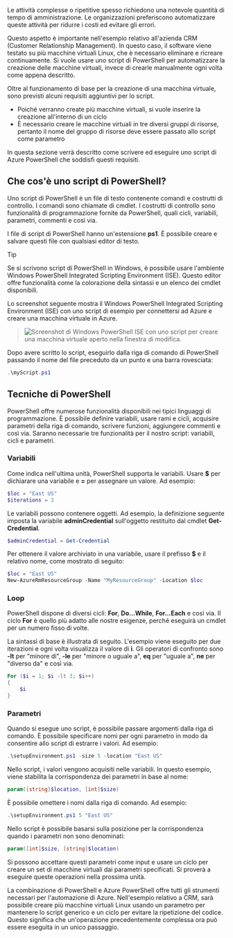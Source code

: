 Le attività complesse o ripetitive spesso richiedono una notevole quantità di tempo di amministrazione. Le organizzazioni preferiscono automatizzare queste attività per ridurre i costi ed evitare gli errori.

Questo aspetto è importante nell'esempio relativo all'azienda CRM (Customer Relationship Management). In questo caso, il software viene testato su più macchine virtuali Linux, che è necessario eliminare e ricreare continuamente. Si vuole usare uno script di PowerShell per automatizzare la creazione delle macchine virtuali, invece di crearle manualmente ogni volta come appena descritto.

Oltre al funzionamento di base per la creazione di una macchina virtuale, sono previsti alcuni requisiti aggiuntivi per lo script. 
- Poiché verranno create più macchine virtuali, si vuole inserire la creazione all'interno di un ciclo
- È necessario creare le macchine virtuali in tre diversi gruppi di risorse, pertanto il nome del gruppo di risorse deve essere passato allo script come parametro

In questa sezione verrà descritto come scrivere ed eseguire uno script di Azure PowerShell che soddisfi questi requisiti.

## <a name="what-is-a-powershell-script"></a>Che cos'è uno script di PowerShell?
Uno script di PowerShell è un file di testo contenente comandi e costrutti di controllo. I comandi sono chiamate di cmdlet. I costrutti di controllo sono funzionalità di programmazione fornite da PowerShell, quali cicli, variabili, parametri, commenti e così via.

I file di script di PowerShell hanno un'estensione **ps1**. È possibile creare e salvare questi file con qualsiasi editor di testo. 

> [!TIP]
> Se si scrivono script di PowerShell in Windows, è possibile usare l'ambiente Windows PowerShell Integrated Scripting Environment (ISE). Questo editor offre funzionalità come la colorazione della sintassi e un elenco dei cmdlet disponibili.
>
Lo screenshot seguente mostra il Windows PowerShell Integrated Scripting Environment (ISE) con uno script di esempio per connettersi ad Azure e creare una macchina virtuale in Azure.

>![Screenshot di Windows PowerShell ISE con uno script per creare una macchina virtuale aperto nella finestra di modifica.](../media/7-windows-powershell-ise-screenshot.png)

Dopo avere scritto lo script, eseguirlo dalla riga di comando di PowerShell passando il nome del file preceduto da un punto e una barra rovesciata:

```powershell
.\myScript.ps1
```

## <a name="powershell-techniques"></a>Tecniche di PowerShell
PowerShell offre numerose funzionalità disponibili nei tipici linguaggi di programmazione. È possibile definire variabili, usare rami e cicli, acquisire parametri della riga di comando, scrivere funzioni, aggiungere commenti e così via. Saranno necessarie tre funzionalità per il nostro script: variabili, cicli e parametri.

### <a name="variables"></a>Variabili
Come indica nell'ultima unità, PowerShell supporta le variabili. Usare **$** per dichiarare una variabile e **=** per assegnare un valore. Ad esempio:

```powershell
$loc = "East US"
$iterations = 3
```

Le variabili possono contenere oggetti. Ad esempio, la definizione seguente imposta la variabile **adminCredential** sull'oggetto restituito dal cmdlet **Get-Credential**.

```powershell
$adminCredential = Get-Credential
```

Per ottenere il valore archiviato in una variabile, usare il prefisso **$** e il relativo nome, come mostrato di seguito: 

```powershell
$loc = "East US"
New-AzureRmResourceGroup -Name "MyResourceGroup" -Location $loc
```

### <a name="loops"></a>Loop
PowerShell dispone di diversi cicli: **For**, **Do...While**, **For...Each** e così via. Il ciclo **For** è quello più adatto alle nostre esigenze, perché eseguirà un cmdlet per un numero fisso di volte.

La sintassi di base è illustrata di seguito. L'esempio viene eseguito per due iterazioni e ogni volta visualizza il valore di **i**. Gli operatori di confronto sono **-lt** per "minore di", **-le** per "minore o uguale a", **eq** per "uguale a", **ne** per "diverso da" e così via.

```powershell
For ($i = 1; $i -lt 3; $i++)
{
    $i
}
```

### <a name="parameters"></a>Parametri
Quando si esegue uno script, è possibile passare argomenti dalla riga di comando. È possibile specificare nomi per ogni parametro in modo da consentire allo script di estrarre i valori. Ad esempio:

```powershell
.\setupEnvironment.ps1 -size 5 -location "East US"
```

Nello script, i valori vengono acquisiti nelle variabili. In questo esempio, viene stabilita la corrispondenza dei parametri in base al nome:

```powershell
param([string]$location, [int]$size)
```

È possibile omettere i nomi dalla riga di comando. Ad esempio:

```powershell
.\setupEnvironment.ps1 5 "East US"
```

Nello script è possibile basarsi sulla posizione per la corrispondenza quando i parametri non sono denominati:

```powershell
param([int]$size, [string]$location)
```

Si possono accettare questi parametri come input e usare un ciclo per creare un set di macchine virtuali dai parametri specificati. Si proverà a eseguire queste operazioni nella prossima unità.

La combinazione di PowerShell e Azure PowerShell offre tutti gli strumenti necessari per l'automazione di Azure. Nell'esempio relativo a CRM, sarà possibile creare più macchine virtuali Linux usando un parametro per mantenere lo script generico e un ciclo per evitare la ripetizione del codice. Questo significa che un'operazione precedentemente complessa ora può essere eseguita in un unico passaggio.